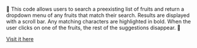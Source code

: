 🍎 This code allows users to search a preexisting list of fruits and return a
dropdown menu of any fruits that match their search. Results are displayed with
a scroll bar. Any matching characters are highlighted in bold. When the user
clicks on one of the fruits, the rest of the suggestions disappear. 🍏

[Visit it here](https://siennabee.github.io/FruitSearch/)
